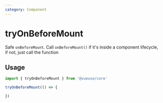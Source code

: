 ```yaml
---
category: Component
---
```


# tryOnBeforeMount

Safe `onBeforeMount`. Call `onBeforeMount()` if it's inside a component lifecycle, if not, just call the function

## Usage

```ts
import { tryOnBeforeMount } from '@vueuse/core'

tryOnBeforeMount(() => {

})
```
